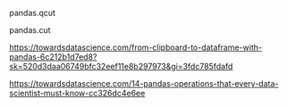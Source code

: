 pandas.qcut

pandas.cut

https://towardsdatascience.com/from-clipboard-to-dataframe-with-pandas-6c212b1d7ed8?sk=520d3daa06749bfc32eef11e8b297973&gi=3fdc785fdafd

https://towardsdatascience.com/14-pandas-operations-that-every-data-scientist-must-know-cc326dc4e6ee
